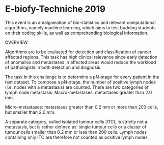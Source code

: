 # E-biofy-Techniche 2019

This event is an amalgamation of bio-statistics and relevant computational algorithms, namely machine learning, which aims to test budding students on their coding skills, as well as comprehending biological information.

OVERVIEW:

Algorithms are to be evaluated for detection and classification of cancer affected regions. This task has high clinical relevance since early detection of anomalies and metastases in affected areas would reduce the workload of pathologists in both detection and diagnosis. 
 
The task in this challenge is to determine a pN-stage for every patient in the test dataset. To compose a pN-stage, the number of positive lymph nodes (i.e. nodes with a metastasis) are counted. There are two categories of lymph node metastasis:
Macro-metastases: metastases greater than 2.0 mm.

Micro-metastases: metastases greater than 0.2 mm or more than 200 cells, but smaller than 2.0 mm.

A separate category, called isolated tumour cells (ITC), is strictly not a metastasis, but is rather defined as: single tumour cells or a cluster of tumour cells smaller than 0.2 mm or less than 200 cells. Lymph nodes containing only ITC are therefore not counted as positive lymph nodes. 
